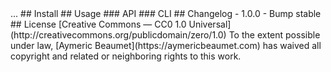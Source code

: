 <!---
  open('./package.json') | `# ${name} `
  badge([
    'travis',
    'npm/v',
    { subject: 'license', status: 'Public Domain', color: 'blue', href: 'https://creativecommons.org/publicdomain/zero/1.0' },
  ], { shields: true })
--->
<!--->

<!---
  open('./package.json') | `> ${description}`
--->
<!--->

...

## Install

<!---
  '```bash'
  open('./package.json') | `npm install --global ${name}`
  '```'
--->
<!--->

## Usage

### API

<!---
  jsdoc()
--->
<!--->

### CLI

<!---
  '```bash'
  open('./package.json') | `npm install ---global ${name}`
  '```'
--->
<!--->

<!---
  '```bash'
  '$ cheer ---help'
  '```'
  shell('cheer ---help')
--->
<!--->

## Changelog

- 1.0.0
  - Bump stable

## License

[Creative Commons — CC0 1.0 Universal](http://creativecommons.org/publicdomain/zero/1.0)

To the extent possible under law, [Aymeric Beaumet](https://aymericbeaumet.com)
has waived all copyright and related or neighboring rights to this work.
